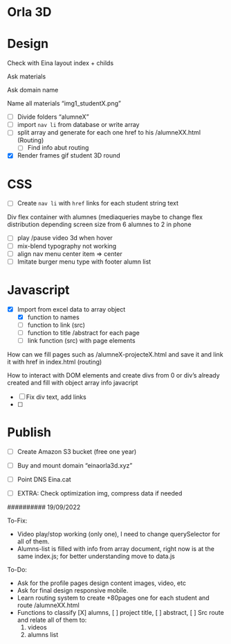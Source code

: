 # Orla 3D

# Design

Check with Eina layout index + childs

Ask materials

Ask domain name

Name all materials “img1_studentX.png”

- [ ]  Divide folders “alumneX”
- [ ]  import `nav li` from database or write array
- [ ]  split array and generate for each one href to his /alumneXX.html (Routing)
    - [ ]  Find info abut routing
- [x]  Render frames gif student 3D round

# CSS

- [ ]  Create `nav li` with `href` links for each student string text

Div flex container with alumnes (mediaqueries maybe to change flex distribution depending screen size from 6 alumnes to 2 in phone

- [ ]  play /pause video 3d when hover
- [ ]  mix-blend typography not working
- [ ]  align nav menu center item ⇒ center
- [ ]  Imitate burger menu type with footer alumn list

# Javascript

- [x]  Import from excel data to array object
    - [x]  function to names
    - [ ]  function to link (src)
    - [ ]  function to title /abstract for each page
    - [ ]  link function (src) with page elements

How can we fill pages such as /alumneX-projecteX.html and save it and link it with href in index.html (routing)

How to interact with DOM elements and create divs from 0 or div’s already created and fill with object array info javacript

- [ ]  Fix div text, add links
- [ ]  

# Publish

- [ ]  Create Amazon S3 bucket (free one year)
- [ ]  Buy and mount domain “einaorla3d.xyz”
- [ ]  Point DNS Eina.cat
- [ ]  EXTRA: Check optimization img, compress data if needed


##########
19/09/2022

To-Fix:
- Video play/stop working (only one), I need to change querySelector for all of them. 
- Alumns-list is filled with info from array document, right now is at the same index.js; for better understanding move to data.js


To-Do:
- Ask for the profile pages design content images, video, etc
- Ask for final design responsive mobile.
- Learn routing system to create +80pages one for each student and route /alumneXX.html
- Functions to classify [X] alumns, [ ] project title, [ ] abstract, [ ] Src route and relate all of them to:
    1. videos
    2. alumns list

